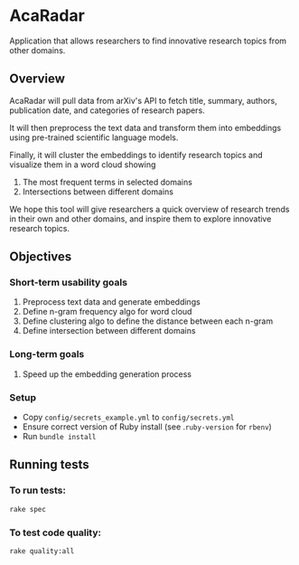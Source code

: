 # AcaRadar 
Application that allows researchers to find innovative research topics from other domains. 


## Overview
AcaRadar will pull data from arXiv's API to fetch title, summary, authors, publication date, and categories of research papers. 

It will then preprocess the text data and transform them into embeddings using pre-trained scientific language models. 

Finally, it will cluster the embeddings to identify research topics and visualize them in a word cloud showing 
1. The most frequent terms in selected domains
2. Intersections between different domains 

We hope this tool will give researchers a quick overview of research trends in their own and other domains, and inspire them to explore innovative research topics.

## Objectives
### Short-term usability goals
1. Preprocess text data and generate embeddings
2. Define n-gram frequency algo for word cloud 
3. Define clustering algo to define the distance between each n-gram 
4. Define intersection between different domains

### Long-term goals
1. Speed up the embedding generation process


### Setup

- Copy `config/secrets_example.yml` to `config/secrets.yml` 
- Ensure correct version of Ruby install (see .`ruby-version` for `rbenv`)
- Run `bundle install`

## Running tests
### To run tests:
```bash
rake spec
```

### To test code quality:
```bash
rake quality:all
```